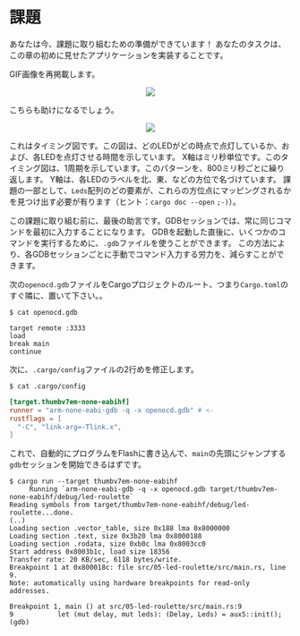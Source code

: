 <!-- # The challenge -->

# 課題

<!-- 
You are now well armed to face a challenge! Your task will be to implement the application I showed
you at the beginning of this chapter.
 -->

あなたは今、課題に取り組むための準備ができています！
あなたのタスクは、この章の初めに見せたアプリケーションを実装することです。

<!-- Here's the GIF again: -->

GIF画像を再掲載します。

<p align="center">
<img src="https://i.imgur.com/0k1r2Lc.gif">
</p>

<!-- Also, this may help: -->

こちらも助けになるでしょう。

<p align="center">
<img src="../assets/timing-diagram.png">
</p>

<!-- 
This is a timing diagram. It indicates which LED is on at any given instant of time and for how long
each LED should be on. On the X axis we have the time in milliseconds. The timing diagram shows a
single period. This pattern will repeat itself every 800 ms. The Y axis labels each LED with a
cardinal point: North, East, etc. As part of the challenge you'll have to figure out how each
element in the `Leds` array maps to these cardinal points (hint: `cargo doc --open` `;-)`).
 -->

これはタイミング図です。この図は、どのLEDがどの時点で点灯しているか、および、各LEDを点灯させる時間を示しています。
X軸はミリ秒単位です。このタイミング図は、1周期を示しています。このパターンを、800ミリ秒ごとに繰り返します。
Y軸は、各LEDのラベルを北、東、などの方位で名づけています。
課題の一部として、`Leds`配列のどの要素が、これらの方位点にマッピングされるかを見つけ出す必要が有ります（ヒント：`cargo doc --open` `;-)`）。

<!-- 
Before you attempt this challenge, let me give you one last tip. Our GDB sessions always involve
entering the same commands at the beginning. We can use a `.gdb` file to execute some commands
right after GDB is started. This way you can save yourself the effort of having to enter them
manually on each GDB session.
 -->

この課題に取り組む前に、最後の助言です。GDBセッションでは、常に同じコマンドを最初に入力することになります。
GDBを起動した直後に、いくつかのコマンドを実行するために、`.gdb`ファイルを使うことができます。
この方法により、各GDBセッションごとに手動でコマンド入力する労力を、減らすことができます。

<!-- Place this `openocd.gdb` file in the root of the Cargo project, right next to the `Cargo.toml`: -->

次の`openocd.gdb`ファイルをCargoプロジェクトのルート、つまり`Cargo.toml`のすぐ隣に、置いて下さい。。

``` console
$ cat openocd.gdb
```

``` text
target remote :3333
load
break main
continue
```

<!-- Then modify the second line of the `.cargo/config` file: -->

次に、`.cargo/config`ファイルの2行めを修正します。

``` console
$ cat .cargo/config
```

``` toml
[target.thumbv7em-none-eabihf]
runner = "arm-none-eabi-gdb -q -x openocd.gdb" # <-
rustflags = [
  "-C", "link-arg=-Tlink.x",
]
```

<!-- 
With that in place, you should now be able to start a `gdb` session that will automatically flash
the program and jump to the beginning of `main`:
 -->

これで、自動的にプログラムをFlashに書き込んで、`main`の先頭にジャンプする`gdb`セッションを開始できるはずです。

``` console
$ cargo run --target thumbv7em-none-eabihf
     Running `arm-none-eabi-gdb -q -x openocd.gdb target/thumbv7em-none-eabihf/debug/led-roulette`
Reading symbols from target/thumbv7em-none-eabihf/debug/led-roulette...done.
(..)
Loading section .vector_table, size 0x188 lma 0x8000000
Loading section .text, size 0x3b20 lma 0x8000188
Loading section .rodata, size 0xb0c lma 0x8003cc0
Start address 0x8003b1c, load size 18356
Transfer rate: 20 KB/sec, 6118 bytes/write.
Breakpoint 1 at 0x800018c: file src/05-led-roulette/src/main.rs, line 9.
Note: automatically using hardware breakpoints for read-only addresses.

Breakpoint 1, main () at src/05-led-roulette/src/main.rs:9
9           let (mut delay, mut leds): (Delay, Leds) = aux5::init();
(gdb)
```
